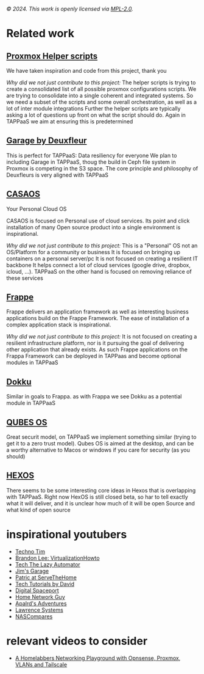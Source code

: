*© 2024. This work is openly licensed via [MPL-2.0](https://mozilla.org/MPL/2.0/.).*

# Related work

## [Proxmox Helper scripts](https://community-scripts.github.io/ProxmoxVE/)
We have taken inspiration and code from this project, thank you

*Why did we not just contribute to this project:* 
The helper scripts is trying to create a consolidated list of all possible proxmox configurations scripts. We are trying to consolidate into a single coherent and integrated systems. So we need a subset of the scripts and some overall orchestration, as well as a lot of inter module integrations
Further the helper scripts are typically asking a lot of questions up front on what the script should do. Again in TAPPaaS we aim at ensuring this is predetermined

## [Garage by Deuxfleur](https://garagehq.deuxfleurs.fr/)
This is perfect for TAPPaaS: Data resiliency for everyone
We plan to including Garage in TAPPaaS, thoug the build in Ceph file system in Proxmox is competing in the S3 space.
The core principle and philosophy of Deuxfleurs is very aligned with TAPPaaS

## [CASAOS](https://casaos.zimaspace.com/)
Your Personal Cloud OS

CASAOS is focused on Personal use of cloud services. Its point and click installation of many Open source product into a single environment is inspirational.

*Why did we not just contribute to this project:*
This is a "Personal" OS not an OS/Platform for a community or business
It is focused on bringing up containers on a personal server/pc
It is not focused on creating a resilient IT backbone
It helps connect a lot of cloud services (google drive, dropbox, icloud, ...). TAPPaaS on the other hand is focused on removing reliance of these services


## [Frappe](https://frappe.io/framework)

Frappe delivers an application framework as well as interesting business applications build on the Frappe Framework. The ease of installation of a complex application stack is inspirational. 

*Why did we not just contribute to this project:*
It is not focused on creating a resilient infrastructure platform, nor is it pursuing the goal of delivering other application that already exists. As such Frappe applications on the Frappa Framework can be deployed in TAPPaas and become optional modules in TAPPaaS

## [Dokku](https://dokku.com/)
Similar in goals to Frappa. as with Frappa we see Dokku as a potential module in TAPPaaS


## [QUBES OS](https://www.qubes-os.org/)
Great securit model, on TAPPaaS we implement something similar (trying to get it to a zero trust model). Qubes OS is aimed at the desktop, and can be a worthy alternative to Macos or windows if you care for security (as you should)

## [HEXOS](https://hexos.com/)
There seems to be some interesting core ideas in Hexos that is overlapping with TAPPaaS. Right now HexOS is still closed beta, so har to tell exactly what it will deliver, and it is unclear how much of it will be open Source and what kind of open source


# inspirational youtubers

* [Techno Tim](https://www.youtube.com/@TechnoTim)
* [Brandon Lee: VirtualizationHowto](https://www.youtube.com/@VirtualizationHowto) 
* [Tech The Lazy Automator](https://www.youtube.com/@Tech-TheLazyAutomator)
* [Jim's Garage](https://www.youtube.com/@Jims-Garage)
* [Patric at ServeTheHome](https://www.youtube.com/@ServeTheHomeVideo)
* [Tech Tutorials by David](https://www.youtube.com/@TechTutorialsDavidMcKone)
* [Digital Spaceport](www.youtube.com/@DigitalSpaceport)
* [Home Network Guy](https://www.youtube.com/@homenetworkguy)
* [Apalrd's Adventures](https://www.youtube.com/@apalrdsadventures)
* [Lawrence Systems](https://www.youtube.com/@LAWRENCESYSTEMS)
* [NASCompares](https://www.youtube.com/@nascompares)


# relevant videos to consider
* [A Homelabbers Networking Playground with Opnsense, Proxmox, VLANs and Tailscale](https://youtu.be/XXx7NDgDaRU)
